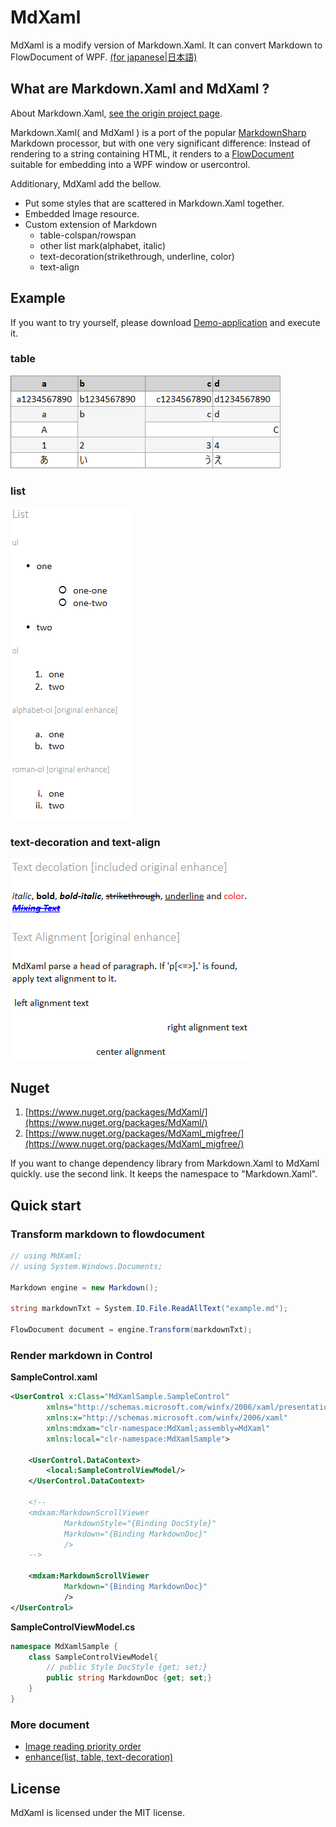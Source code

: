 # MdXaml

MdXaml is a modify version of Markdown.Xaml.
It can convert Markdown to FlowDocument of WPF.
[(for japanese|日本語)](index_jp.md)

## What are Markdown.Xaml and MdXaml ?

About Markdown.Xaml, [see the origin project page](https://github.com/theunrepentantgeek/Markdown.XAML).

Markdown.Xaml( and MdXaml ) is a port of the popular 
[MarkdownSharp](http://code.google.com/p/markdownsharp/) Markdown processor, but with one very 
significant difference: Instead of rendering to a string containing HTML, it renders to a 
[FlowDocument](http://msdn.microsoft.com/en-us/library/system.windows.documents.flowdocument.aspx) 
suitable for embedding into a WPF window or usercontrol.

Additionary, MdXaml add the bellow.

* Put some styles that are scattered in Markdown.Xaml together.
* Embedded Image resource.
* Custom extension of Markdown
    * table-colspan/rowspan
    * other list mark(alphabet, italic)
    * text-decoration(strikethrough, underline, color)
    * text-align

## Example

If you want to try yourself, please download [Demo-application](MdXaml_Demo.zip) and execute it.

### table
![table-fowdoc.png    ](img/table-fowdoc.png)

### list
![list-flowdoc.png    ](img/list-flowdoc.png)

### text-decoration and text-align
![textdeco-flowdoc.png](img/textdeco-flowdoc.png)

## Nuget

1. [https://www.nuget.org/packages/MdXaml/](https://www.nuget.org/packages/MdXaml/)
2. [https://www.nuget.org/packages/MdXaml_migfree/](https://www.nuget.org/packages/MdXaml_migfree/)

If you want to change dependency library from Markdown.Xaml to MdXaml quickly. use the second link. It keeps the namespace to "Markdown.Xaml".

## Quick start 

### Transform markdown to flowdocument

```cs
// using MdXaml;
// using System.Windows.Documents;

Markdown engine = new Markdown();

string markdownTxt = System.IO.File.ReadAllText("example.md");

FlowDocument document = engine.Transform(markdownTxt);
```

### Render markdown in Control

**SampleControl.xaml**
```xml
<UserControl x:Class="MdXamlSample.SampleControl"
        xmlns="http://schemas.microsoft.com/winfx/2006/xaml/presentation"
        xmlns:x="http://schemas.microsoft.com/winfx/2006/xaml"
        xmlns:mdxam="clr-namespace:MdXaml;assembly=MdXaml"
        xmlns:local="clr-namespace:MdXamlSample">

    <UserControl.DataContext>
        <local:SampleControlViewModel/>
    </UserControl.DataContext>

    <!--
    <mdxam:MarkdownScrollViewer
            MarkdownStyle="{Binding DocStyle}"
            Markdown="{Binding MarkdownDoc}"
            />
    -->

    <mdxam:MarkdownScrollViewer
            Markdown="{Binding MarkdownDoc}"
            />
</UserControl>
```

**SampleControlViewModel.cs**
```cs
namespace MdXamlSample {
    class SampleControlViewModel{
        // public Style DocStyle {get; set;}
        public string MarkdownDoc {get; set;}
    }
}
```

### More document
* [Image reading priority order](image_load_priority.md)
* [enhance(list, table, text-decoration)](original_enhance.md)

## License

MdXaml is licensed under the MIT license.